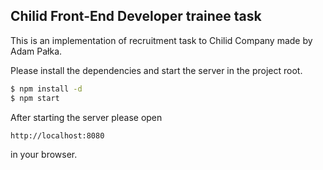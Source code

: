 
Chilid Front-End Developer trainee task
-------------

This is an implementation of recruitment task to Chilid Company made by Adam Pałka.

Please install the dependencies and start the server in the project root.
```sh
$ npm install -d
$ npm start
```

After starting the server please open
```sh
http://localhost:8080 
```
in your browser.